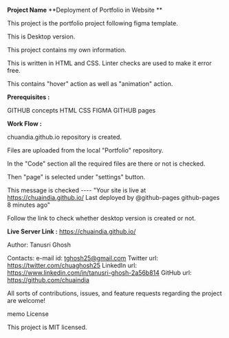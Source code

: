 **Project Name**
**Deployment of Portfolio in Website **

This project is the portfolio project following figma template.

This is Desktop version.

This project contains my own information. 

This is written in HTML and CSS. Linter checks are used to make it error free.

This contains "hover" action as well as "animation" action.

**Prerequisites :**

GITHUB concepts
HTML
CSS
FIGMA
GITHUB pages

**Work Flow :**

chuandia.github.io repository is created.

Files are uploaded from the local "Portfolio" repository.

In the "Code" section all the required files are there or not is checked.

Then "page" is selected under "settings" button.

This message is checked ---- "Your site is live at https://chuaindia.github.io/
Last deployed by @github-pages github-pages 8 minutes ago"

Follow the link to check whether desktop version is created or not.

**Live Server Link :** https://chuaindia.github.io/


Author: Tanusri Ghosh

Contacts:
e-mail id: tghosh25@gmail.com
Twitter url: https://twitter.com/chuaghosh25
LinkedIn url: https://www.linkedin.com/in/tanusri-ghosh-2a56b814
GitHub url: https://github.com/chuaindia

All sorts of contributions, issues, and feature requests regarding the project are welcome!

memo License

This project is MIT licensed.
